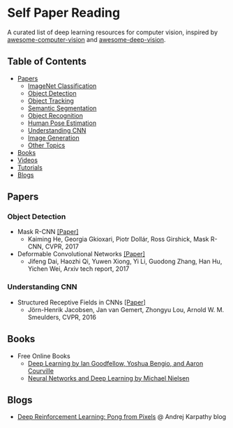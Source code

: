 # Self Paper Reading

A curated list of deep learning resources for computer vision, inspired by [awesome-computer-vision](https://github.com/jbhuang0604/awesome-computer-vision) and [awesome-deep-vision](https://github.com/kjw0612/awesome-deep-vision).

## Table of Contents
- [Papers](#papers)
  - [ImageNet Classification](#imagenet-classification)
  - [Object Detection](#object-detection)
  - [Object Tracking](#object-tracking)
  - [Semantic Segmentation](#semantic-segmentation)
  - [Object Recognition](#object-recognition)
  - [Human Pose Estimation](#human-pose-estimation)
  - [Understanding CNN](#understanding-cnn)
  - [Image Generation](#image-generation)
  - [Other Topics](#other-topics)
- [Books](#books)
- [Videos](#videos)
- [Tutorials](#tutorials)
- [Blogs](#blogs)

## Papers

### Object Detection

* Mask R-CNN [[Paper]](https://arxiv.org/abs/1703.06870)
  * Kaiming He, Georgia Gkioxari, Piotr Dollár, Ross Girshick, Mask R-CNN, CVPR, 2017
* Deformable Convolutional Networks [[Paper]](https://arxiv.org/abs/1703.06211)
  * Jifeng Dai, Haozhi Qi, Yuwen Xiong, Yi Li, Guodong Zhang, Han Hu, Yichen Wei, Arxiv tech report, 2017

### Understanding CNN

* Structured Receptive Fields in CNNs [[Paper]](https://arxiv.org/abs/1605.02971)
  * Jörn-Henrik Jacobsen, Jan van Gemert, Zhongyu Lou, Arnold W. M. Smeulders, CVPR, 2016

## Books
* Free Online Books
  * [Deep Learning by Ian Goodfellow, Yoshua Bengio, and Aaron Courville](http://www.deeplearningbook.org)
  * [Neural Networks and Deep Learning by Michael Nielsen](http://neuralnetworksanddeeplearning.com/)

## Blogs
* [Deep Reinforcement Learning: Pong from Pixels](http://karpathy.github.io/2016/05/31/rl/) @ Andrej Karpathy blog


